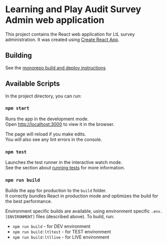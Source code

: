 # Learning and Play Audit Survey Admin web application

This project contains the React web application for LtL survey administration.
It was created using [Create React App](https://facebook.github.io/create-react-app/docs/getting-started).

## Building

See the [monorepo build and deploy instructions](../README.md)

## Available Scripts

In the project directory, you can run:

### `npm start`

Runs the app in the development mode.<br />
Open [http://localhost:3000](http://localhost:3000) to view it in the browser.

The page will reload if you make edits.<br />
You will also see any lint errors in the console.

### `npm test`

Launches the test runner in the interactive watch mode.<br />
See the section about [running tests](https://facebook.github.io/create-react-app/docs/running-tests) for more information.

### `npm run build`

Builds the app for production to the `build` folder.<br />
It correctly bundles React in production mode and optimizes the build for the best performance.

Environment specific builds are available, using environment specific `.env.[ENVIRONMENT]` files (described above). To build, run:

- `npm run build` - for DEV environment
- `npm run build:ltltest` - for TEST environment
- `npm run build:ltllive` - for LIVE environment
